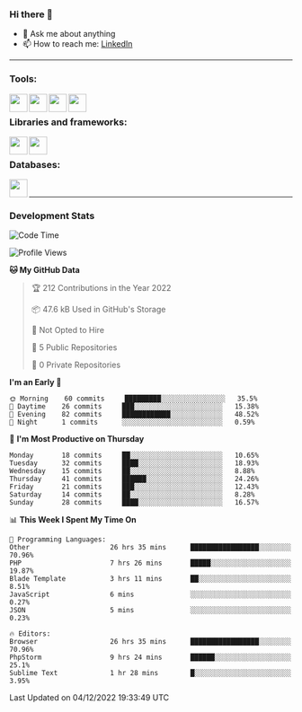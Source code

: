 ### Hi there 👋

<!-- - 🔭 I’m currently working on [huyviet] -->
- 💬 Ask me about anything
- 📫 How to reach me: [LinkedIn]
<!-- - ⚡ Fun fact: abc -->

---

### Tools:
<img align='left' height="32" width="32" src="https://cdn.jsdelivr.net/npm/simple-icons@4.8.0/icons/phpstorm.svg" />
<img align='left' height="32" width="32" src="https://cdn.jsdelivr.net/npm/simple-icons@4.8.0/icons/sublimetext.svg" />
<img align='left' height="32" width="32" src="https://cdn.jsdelivr.net/npm/simple-icons@4.8.0/icons/laragon.svg" />
<img align='left' height="32" width="32" src="https://cdn.jsdelivr.net/npm/simple-icons@4.8.0/icons/xampp.svg" />
<br>

### Libraries and frameworks:
<img align='left' height="32" width="32" src="https://cdn.jsdelivr.net/npm/simple-icons@4.8.0/icons/laravel.svg" />
<img align='left' height="32" width="32" src="https://cdn.jsdelivr.net/npm/simple-icons@4.8.0/icons/jquery.svg" />
<br>

### Databases:
<img align='left' height="32" width="32" src="https://cdn.jsdelivr.net/npm/simple-icons@4.8.0/icons/mysql.svg" />
<br>

---
### Development Stats
<!--START_SECTION:waka-->
![Code Time](http://img.shields.io/badge/Code%20Time-480%20hrs%2033%20mins-blue)

![Profile Views](http://img.shields.io/badge/Profile%20Views-6-blue)

**🐱 My GitHub Data** 

> 🏆 212 Contributions in the Year 2022
 > 
> 📦 47.6 kB Used in GitHub's Storage 
 > 
> 🚫 Not Opted to Hire
 > 
> 📜 5 Public Repositories 
 > 
> 🔑 0 Private Repositories  
 > 
**I'm an Early 🐤** 

```text
🌞 Morning    60 commits     █████████░░░░░░░░░░░░░░░░   35.5% 
🌆 Daytime    26 commits     ███░░░░░░░░░░░░░░░░░░░░░░   15.38% 
🌃 Evening    82 commits     ████████████░░░░░░░░░░░░░   48.52% 
🌙 Night      1 commits      ░░░░░░░░░░░░░░░░░░░░░░░░░   0.59%

```
📅 **I'm Most Productive on Thursday** 

```text
Monday       18 commits     ██░░░░░░░░░░░░░░░░░░░░░░░   10.65% 
Tuesday      32 commits     ████░░░░░░░░░░░░░░░░░░░░░   18.93% 
Wednesday    15 commits     ██░░░░░░░░░░░░░░░░░░░░░░░   8.88% 
Thursday     41 commits     ██████░░░░░░░░░░░░░░░░░░░   24.26% 
Friday       21 commits     ███░░░░░░░░░░░░░░░░░░░░░░   12.43% 
Saturday     14 commits     ██░░░░░░░░░░░░░░░░░░░░░░░   8.28% 
Sunday       28 commits     ████░░░░░░░░░░░░░░░░░░░░░   16.57%

```


📊 **This Week I Spent My Time On** 

```text
💬 Programming Languages: 
Other                    26 hrs 35 mins      █████████████████░░░░░░░░   70.96% 
PHP                      7 hrs 26 mins       █████░░░░░░░░░░░░░░░░░░░░   19.87% 
Blade Template           3 hrs 11 mins       ██░░░░░░░░░░░░░░░░░░░░░░░   8.51% 
JavaScript               6 mins              ░░░░░░░░░░░░░░░░░░░░░░░░░   0.27% 
JSON                     5 mins              ░░░░░░░░░░░░░░░░░░░░░░░░░   0.23%

🔥 Editors: 
Browser                  26 hrs 35 mins      █████████████████░░░░░░░░   70.96% 
PhpStorm                 9 hrs 24 mins       ██████░░░░░░░░░░░░░░░░░░░   25.1% 
Sublime Text             1 hr 28 mins        █░░░░░░░░░░░░░░░░░░░░░░░░   3.95%

```


 Last Updated on 04/12/2022 19:33:49 UTC
<!--END_SECTION:waka-->

[huyviet]: https://huyviet.vn/
[LinkedIn]: https://www.linkedin.com/in/huy-nguyễn-733a23246/
